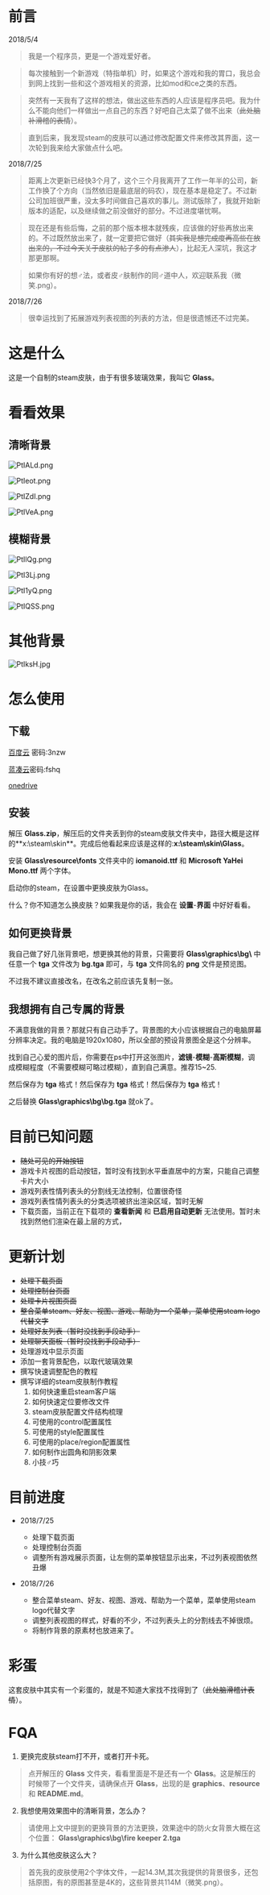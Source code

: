 # 前言

2018/5/4

>我是一个程序员，更是一个游戏爱好者。

>每次接触到一个新游戏（特指单机）时，如果这个游戏和我的胃口，我总会到网上找到一些和这个游戏相关的资源，比如mod和ce之类的东西。

>突然有一天我有了这样的想法，做出这些东西的人应该是程序员吧。我为什么不能向他们一样做出一点自己的东西？好吧自己太菜了做不出来（~~此处脑补滑稽的表情~~）。

>直到后来，我发现steam的皮肤可以通过修改配置文件来修改其界面，这一次轮到我来给大家做点什么吧。

2018/7/25

>距离上次更新已经快3个月了，这个三个月我离开了工作一年半的公司，新工作换了个方向（当然依旧是最底层的码农），现在基本是稳定了。不过新公司加班很严重，没太多时间做自己喜欢的事儿。测试版除了，我就开始新版本的适配，以及继续做之前没做好的部分。不过进度堪忧啊。

>现在还是有些后悔，之前的那个版本根本就残疾，应该做的好些再放出来的。不过既然放出来了，就一定要把它做好（~~其实我是想完成度再高些在放出来的，不过今天关于皮肤的帖子多的有点渗人~~），比起无人深坑，我这才那更那啊。

>如果你有好的想♂法，或者皮♂肤制作的同♂道中人，欢迎联系我（微笑.png）。

2018/7/26

>很幸运找到了拓展游戏列表视图的列表的方法，但是很遗憾还不过完美。

# 这是什么
这是一个自制的steam皮肤，由于有很多玻璃效果，我叫它 **Glass**。

# 看看效果

## 清晰背景

![PtIALd.png](https://s1.ax1x.com/2018/07/26/PtIALd.png)

![PtIeot.png](https://s1.ax1x.com/2018/07/26/PtIeot.png)

![PtIZdI.png](https://s1.ax1x.com/2018/07/26/PtIZdI.png)

![PtIVeA.png](https://s1.ax1x.com/2018/07/26/PtIVeA.png)

## 模糊背景

![PtIlQg.png](https://s1.ax1x.com/2018/07/26/PtIlQg.png)

![PtI3Lj.png](https://s1.ax1x.com/2018/07/26/PtI3Lj.png)

![PtI1yQ.png](https://s1.ax1x.com/2018/07/26/PtI1yQ.png)

![PtIQSS.png](https://s1.ax1x.com/2018/07/26/PtIQSS.png)

# 其他背景

![PtIksH.jpg](https://s1.ax1x.com/2018/07/26/PtIksH.jpg)


# 怎么使用

## 下载

[百度云](https://pan.baidu.com/s/1sXhuhxFlizooPmIossN6dQ) 密码:3nzw

[蓝凑云](https://www.lanzous.com/b318218/)密码:fshq

[onedrive](https://1drv.ms/f/s!AlLFfmBi5_NSlM8ylMVrHnPO4qGcow)

## 安装

解压 **Glass.zip**，解压后的文件夹丢到你的steam皮肤文件夹中，路径大概是这样的**x:\steam\skin\**。完成后他看起来应该是这样的:**x:\steam\skin\Glass**。

安装 **Glass\resource\fonts** 文件夹中的 **iomanoid.ttf** 和 **Microsoft YaHei Mono.ttf** 两个字体。

启动你的steam，在设置中更换皮肤为Glass。

什么？你不知道怎么换皮肤？如果我是你的话，我会在 **设置**-**界面** 中好好看看。

## 如何更换背景
我自己做了好几张背景吧，想更换其他的背景，只需要将 **Glass\graphics\bg\\** 中任意一个 **tga** 文件改为 **bg.tga** 即可，与 **tga** 文件同名的 **png** 文件是预览图。

不过我不建议直接改名，在改名之前应该先复制一张。

## 我想拥有自己专属的背景
不满意我做的背景？那就只有自己动手了。背景图的大小应该根据自己的电脑屏幕分辨率决定。我的电脑是1920x1080，所以全部的预设背景图全是这个分辨率。

找到自己心爱的图片后，你需要在ps中打开这张图片，**滤镜**-**模糊**-**高斯模糊**，调成模糊程度（不需要模糊可略过模糊），直到自己满意。推荐15~25.

然后保存为 **tga** 格式！然后保存为 **tga** 格式！然后保存为 **tga** 格式！

之后替换 **Glass\graphics\bg\bg.tga** 就ok了。

# 目前已知问题
+ ~~随处可见的开始按钮~~
+ 游戏卡片视图的启动按钮，暂时没有找到水平垂直居中的方案，只能自己调整卡片大小
+ 游戏列表性情列表头的分割线无法控制，位置很奇怪
+ 游戏列表性情列表头的分类选项被挤出渲染区域，暂时无解
+ 下载页面，当前正在下载项的 **查看新闻** 和 **已启用自动更新** 无法使用。暂时未找到然他们渲染在最上层的方式，

# 更新计划
+ ~~处理下载页面~~
+ ~~处理控制台页面~~
+ ~~处理卡片视图页面~~
+ ~~整合菜单steam、好友、视图、游戏、帮助为一个菜单，菜单使用steam logo代替文字~~
+ ~~处理好友列表（暂时没找到手段动手）~~
+ ~~处理聊天面板（暂时没找到手段动手）~~
+ 处理游戏中显示页面
+ 添加一套背景配色，以取代玻璃效果
+ 撰写快速调整配色的教程
+ 撰写详细的steam皮肤制作教程
    1. 如何快速重启steam客户端
    2. 如何快速定位要修改文件
    3. steam皮肤配置文件结构梳理
    4. 可使用的control配置属性
    5. 可使用的style配置属性
    6. 可使用的place/region配置属性
    7. 如何制作出圆角和阴影效果
    8. 小技♂巧

# 目前进度
+ 2018/7/25
    + 处理下载页面
    + 处理控制台页面
    + 调整所有游戏展示页面，让左侧的菜单按钮显示出来，不过列表视图依然丑爆

+ 2018/7/26
    + 整合菜单steam、好友、视图、游戏、帮助为一个菜单，菜单使用steam logo代替文字
    + 调整列表视图的样式，好看的不少，不过列表头上的分割线去不掉很烦。
    + 将制作背景的原素材也放进来了。

# 彩蛋
这套皮肤中其实有一个彩蛋的，就是不知道大家找不找得到了（~~此处脑滑稽计表情~~）。

# FQA
1. 更换完皮肤steam打不开，或者打开卡死。

> 点开解压的 **Glass** 文件夹，看看里面是不是还有一个 **Glass**。这是解压的时候带了一个文件夹，请确保点开 **Glass**，出现的是 **graphics**、**resource** 和 **README.md**。

2. 我想使用效果图中的清晰背景，怎么办？

>请使用上文中提到的更换背景的方法更换，效果途中的防火女背景大概在这个位置： **Glass\graphics\bg\fire keeper 2.tga**

3. 为什么其他皮肤这么大？

>首先我的皮肤使用2个字体文件，一起14.3M,其次我提供的背景很多，还包括原图，有的原图甚至是4K的，这些背景共114M（微笑.png）。
